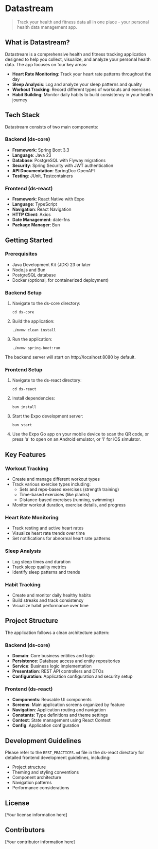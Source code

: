 # Datastream

> Track your health and fitness data all in one place - your personal health data management app.

## What is Datastream?

Datastream is a comprehensive health and fitness tracking application designed to help you collect, visualize, and analyze your personal health data. The app focuses on four key areas:

- **Heart Rate Monitoring**: Track your heart rate patterns throughout the day
- **Sleep Analysis**: Log and analyze your sleep patterns and quality
- **Workout Tracking**: Record different types of workouts and exercises
- **Habit Building**: Monitor daily habits to build consistency in your health journey

## Tech Stack

Datastream consists of two main components:

### Backend (ds-core)
- **Framework**: Spring Boot 3.3
- **Language**: Java 23
- **Database**: PostgreSQL with Flyway migrations
- **Security**: Spring Security with JWT authentication
- **API Documentation**: SpringDoc OpenAPI
- **Testing**: JUnit, Testcontainers

### Frontend (ds-react)
- **Framework**: React Native with Expo
- **Language**: TypeScript
- **Navigation**: React Navigation
- **HTTP Client**: Axios
- **Date Management**: date-fns
- **Package Manager**: Bun

## Getting Started

### Prerequisites
- Java Development Kit (JDK) 23 or later
- Node.js and Bun
- PostgreSQL database
- Docker (optional, for containerized deployment)

### Backend Setup

1. Navigate to the ds-core directory:
   ```
   cd ds-core
   ```

2. Build the application:
   ```
   ./mvnw clean install
   ```

3. Run the application:
   ```
   ./mvnw spring-boot:run
   ```

The backend server will start on http://localhost:8080 by default.

### Frontend Setup

1. Navigate to the ds-react directory:
   ```
   cd ds-react
   ```

2. Install dependencies:
   ```
   bun install
   ```

3. Start the Expo development server:
   ```
   bun start
   ```

4. Use the Expo Go app on your mobile device to scan the QR code, or press 'a' to open on an Android emulator, or 'i' for iOS simulator.

## Key Features

### Workout Tracking
- Create and manage different workout types
- Track various exercise types including:
  - Sets and reps-based exercises (strength training)
  - Time-based exercises (like planks)
  - Distance-based exercises (running, swimming)
- Monitor workout duration, exercise details, and progress

### Heart Rate Monitoring
- Track resting and active heart rates
- Visualize heart rate trends over time
- Set notifications for abnormal heart rate patterns

### Sleep Analysis
- Log sleep times and duration
- Track sleep quality metrics
- Identify sleep patterns and trends

### Habit Tracking
- Create and monitor daily healthy habits
- Build streaks and track consistency
- Visualize habit performance over time

## Project Structure

The application follows a clean architecture pattern:

### Backend (ds-core)
- **Domain**: Core business entities and logic
- **Persistence**: Database access and entity repositories
- **Service**: Business logic implementation
- **Presentation**: REST API controllers and DTOs
- **Configuration**: Application configuration and security setup

### Frontend (ds-react)
- **Components**: Reusable UI components
- **Screens**: Main application screens organized by feature
- **Navigation**: Application routing and navigation
- **Constants**: Type definitions and theme settings
- **Context**: State management using React Context
- **Config**: Application configuration

## Development Guidelines

Please refer to the `BEST_PRACTICES.md` file in the ds-react directory for detailed frontend development guidelines, including:
- Project structure
- Theming and styling conventions
- Component architecture
- Navigation patterns
- Performance considerations

## License

[Your license information here]

## Contributors

[Your contributor information here] 